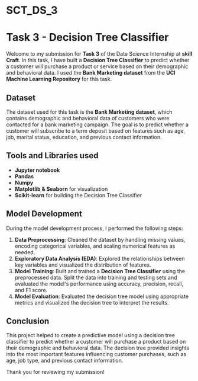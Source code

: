 # SCT_DS_3

# Task 3 - Decision Tree Classifier

Welcome to my submission for **Task 3** of the Data Science Internship at **skill Craft**. In this task, I have built a **Decision Tree Classifier** to predict whether a customer will purchase a product or service based on their demographic and behavioral data. I used the **Bank Marketing dataset** from the **UCI Machine Learning Repository** for this task.

## Dataset
The dataset used for this task is the **Bank Marketing dataset**, which contains demographic and behavioral data of customers who were contacted for a bank marketing campaign. The goal is to predict whether a customer will subscribe to a term deposit based on features such as age, job, marital status, education, and previous contact information.

## Tools and Libraries used
- **Jupyter notebook**
- **Pandas**
- **Numpy**
- **Matplotlib & Seaborn** for visualization
- **Scikit-learn** for building the Decision Tree Classifier

## Model Development
During the model development process, I performed the following steps:

1. **Data Preprocessing**: Cleaned the dataset by handling missing values, encoding categorical variables, and scaling numerical features as needed.
2. **Exploratory Data Analysis (EDA)**: Explored the relationships between key variables and visualized the distribution of features.
3. **Model Training**: Built and trained a **Decision Tree Classifier** using the preprocessed data. Split the data into training and testing sets and evaluated the model's performance using accuracy, precision, recall, and F1 score.
4. **Model Evaluation**: Evaluated the decision tree model using appropriate metrics and visualized the decision tree to interpret the results.

## Conclusion
This project helped to create a predictive model using a decision tree classifier to predict whether a customer will purchase a product based on their demographic and behavioral data. The decision tree provided insights into the most important features influencing customer purchases, such as age, job type, and previous contact information.

Thank you for reviewing my submission!
